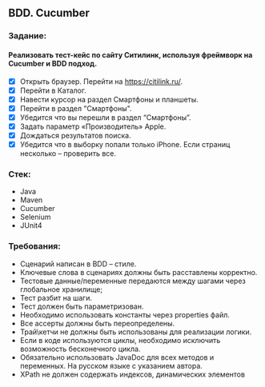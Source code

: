 ## BDD. Cucumber

### Задание:

#### Реализовать тест-кейс по сайту Ситилинк, используя фреймворк на Cucumber и BDD подход.

- [x] Открыть браузер. Перейти на https://citilink.ru/.
- [x] Перейти в Каталог.
- [x] Навести курсор на раздел Смартфоны и планшеты.
- [x] Перейти в раздел "Смартфоны".
- [x] Убедится что вы перешли в раздел “Смартфоны”.
- [x] Задать параметр «Производитель» Apple.
- [x] Дождаться результатов поиска.
- [x] Убедится что в выборку попали только iPhone. Если страниц несколько – проверить все.

### Стек:

- Java
- Maven
- Cucumber
- Selenium
- JUnit4

### Требования:

- Сценарий написан в BDD – стиле.
- Ключевые слова в сценариях должны быть расставлены корректно.
- Тестовые данные/переменные передаются между шагами через глобальное хранилище;
- Тест разбит на шаги.
- Тест должен быть параметризован.
- Необходимо использовать константы через properties файл.
- Все ассерты должны быть переопределены.
- Трай\кетчи не должны быть использованы для реализации логики.
- Если в коде используются циклы, необходимо исключить возможность бесконечного цикла.
- Обязательно использовать JavaDoc для всех методов и переменных. На русском языке с указанием автора.
- XPath не должен содержать индексов, динамических элементов